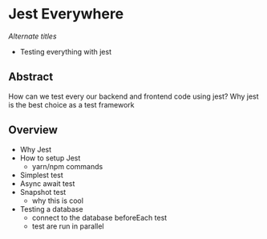 # Jest Everywhere
*Alternate titles*
- Testing everything with jest

## Abstract
How can we test every our backend and frontend code using jest?
Why jest is the best choice as a test framework

## Overview
- Why Jest
- How to setup Jest
  - yarn/npm commands
- Simplest test
- Async await test
- Snapshot test
  - why this is cool
- Testing a database
  - connect to the database beforeEach test
  - test are run in parallel

